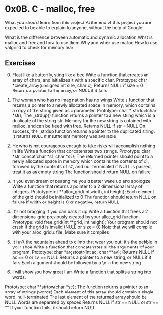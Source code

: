 # 0x0B. C - malloc, free

What you should learn from this project
At the end of this project you are expected to be able to explain to anyone,
without the help of Google:

What is the difference between automatic and dynamic allocation
What is malloc and free and how to use them
Why and when use malloc
How to use valgrind to check for memory leak

## Exercises

0. Float like a butterfly, sting like a bee
Write a function that creates an array of chars, and initializes
it with a specific char.
Prototype: char *create_array(unsigned int size, char c);
Returns NULL if size = 0
Returns a pointer to the array, or NULL if it fails

1. The woman who has no imagination has no wings
Write a function that returns a pointer to a newly allocated space in memory,
which contains a copy of the string given as a parameter.
Prototype: char *_strdup(char *str);
The _strdup() function returns a pointer to a new string which is a duplicate of
the string str. Memory for the new string is obtained with malloc, and can be
freed with free.
Returns NULL if str = NULL
On success, the _strdup function returns a pointer to the duplicated string.
It returns NULL if insufficient memory was available

2. He who is not courageous enough to take risks will accomplish nothing in life
Write a function that concatenates two strings.
Prototype: char *str_concat(char *s1, char *s2);
The returned pointer should point to a newly allocated space in memory which
contains the contents of s1, followed by the contents of s2, and null terminated
if NULL is passed, treat it as an empty string
The function should return NULL on failure

3. If you even dream of beating me you'd better wake up and apologize
Write a function that returns a pointer to a 2 dimensional array of integers.
Prototype: int **alloc_grid(int width, int height);
Each element of the grid should be initialized to 0
The function should return NULL on failure
If width or height is 0 or negative, return NULL

4. It's not bragging if you can back it up
Write a function that frees a 2 dimensional grid previously created by
your alloc_grid function.
Prototype: void free_grid(int **grid, int height);
Your program should not crash if the grid is invalid (NULL or size = 0)
Note that we will compile with your alloc_grid.c file. Make sure it compiles

5. It isn't the mountains ahead to climb that wear you out;
it's the pebble in your shoe
Write a function that concatenates all the arguments of your program.
Prototype: char *argstostr(int ac, char **av);
Returns NULL if ac == 0 or av == NULL
Returns a pointer to a new string, or NULL if it fails
Each argument should be followed by a \n in the new string
6. I will show you how great I am
Write a function that splits a string into words.

Prototype: char **strtow(char *str);
The function returns a pointer to an array of strings (words)
Each element of this array should contain a single word, null-terminated
The last element of the returned array should be NULL
Words are separated by spaces
Returns NULL if str == NULL or str == ""
If your function fails, it should return NULL
